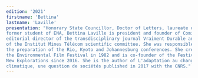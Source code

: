 ```yaml
---
edition: '2021'
firstname: 'Bettina'
lastname: 'Laville'
presentation: "Honorary State Councillor, Doctor of Letters, laureate of Sciences Po and
former student of ENA, Bettina Laville is president and founder of Comité 21,
editorial director of the transdisciplinary journal Vraiment Durable and member
of the Institut Mines Télécom scientific committee. She was responsible for
the preparation of the Rio, Kyoto and Johannesburg conferences. She created
the Environmental Film Festival in 1982 and is co-founder of the Festival of
New Explorations since 2016. She is the author of L'adaptation au changement
climatique, une question de sociétés published in 2017 with the CNRS."
---
```

